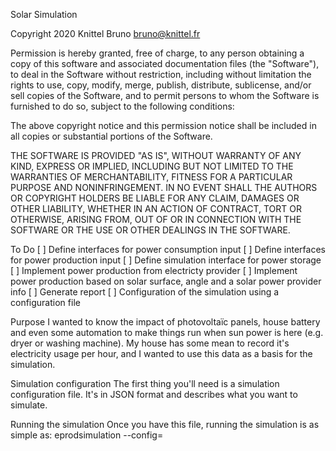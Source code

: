 Solar Simulation

Copyright 2020 Knittel Bruno <bruno@knittel.fr>

Permission is hereby granted, free of charge, to any person obtaining a copy of this software and associated documentation files (the "Software"), to deal in the Software without restriction, including without limitation the rights to use, copy, modify, merge, publish, distribute, sublicense, and/or sell copies of the Software, and to permit persons to whom the Software is furnished to do so, subject to the following conditions:

The above copyright notice and this permission notice shall be included in all copies or substantial portions of the Software.

THE SOFTWARE IS PROVIDED "AS IS", WITHOUT WARRANTY OF ANY KIND, EXPRESS OR IMPLIED, INCLUDING BUT NOT LIMITED TO THE WARRANTIES OF MERCHANTABILITY, FITNESS FOR A PARTICULAR PURPOSE AND NONINFRINGEMENT. IN NO EVENT SHALL THE AUTHORS OR COPYRIGHT HOLDERS BE LIABLE FOR ANY CLAIM, DAMAGES OR OTHER LIABILITY, WHETHER IN AN ACTION OF CONTRACT, TORT OR OTHERWISE, ARISING FROM, OUT OF OR IN CONNECTION WITH THE SOFTWARE OR THE USE OR OTHER DEALINGS IN THE SOFTWARE.



To Do
[ ] Define interfaces for power consumption input
[ ] Define interfaces for power production input
[ ] Define simulation interface for power storage
[ ] Implement power production from electricty provider
[ ] Implement power production based on solar surface, angle and a solar power provider info
[ ] Generate report
[ ] Configuration of the simulation using a configuration file

Purpose
I wanted to know the impact of photovoltaïc panels, house battery and even some
automation to make things run when sun power is here (e.g. dryer or washing machine).
My house has some mean to record it's electricity usage per hour, and I wanted to use this data
as a basis for the simulation.

Simulation configuration
The first thing you'll need is a simulation configuration file. It's in JSON format
and describes what you want to simulate.


Running the simulation
Once you have this file, running the simulation is as simple as:
eprodsimulation --config=<path to config file>